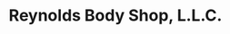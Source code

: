---
title: "Reynolds Body Shop, L.L.C."
url: /indianapolis/reynolds-body-shop-l-l-c/
shop: Autowerkstatt
---